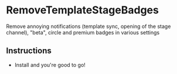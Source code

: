 # RemoveTemplateStageBadges

Remove annoying notifications (template sync, opening of the stage channel), "beta", circle and premium badges in various settings

## Instructions
 - Install and you're good to go!
 